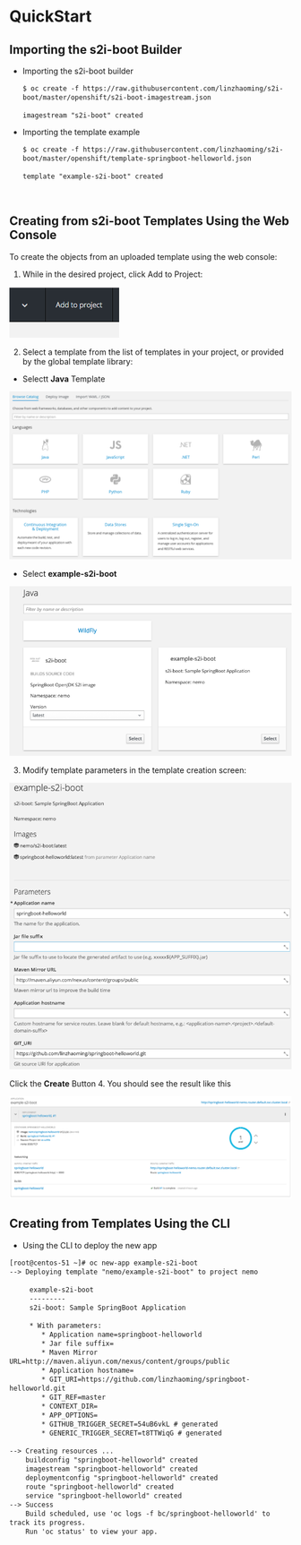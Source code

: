 # QuickStart

## Importing the s2i-boot Builder

- Importing the s2i-boot builder

  ```
  $ oc create -f https://raw.githubusercontent.com/linzhaoming/s2i-boot/master/openshift/s2i-boot-imagestream.json

  imagestream "s2i-boot" created
  ```

- Importing the template example

  ```
  $ oc create -f https://raw.githubusercontent.com/linzhaoming/s2i-boot/master/openshift/template-springboot-helloworld.json

  template "example-s2i-boot" created
  ```

  ​

## Creating from **s2i-boot** Templates Using the Web Console

To create the objects from an uploaded template using the web console:

1. While in the desired project, click Add to Project:


![Add](images/addToProject.png)

2. Select a template from the list of templates in your project, or provided by the global template library:

- Selectt **Java** Template

![Select](images/select.png)

- Select **example-s2i-boot**

![SelectTemplate](images/selectTemplate.png)

3. Modify template parameters in the template creation screen:

![New App](images/new-app.png)

Click  the  **Create** Button 
4. You should see the result like this

![Result](images/result.png)

## Creating from Templates Using the CLI

- Using the CLI to deploy the new app

```
[root@centos-51 ~]# oc new-app example-s2i-boot
--> Deploying template "nemo/example-s2i-boot" to project nemo

     example-s2i-boot
     ---------
     s2i-boot: Sample SpringBoot Application

     * With parameters:
        * Application name=springboot-helloworld
        * Jar file suffix=
        * Maven Mirror URL=http://maven.aliyun.com/nexus/content/groups/public
        * Application hostname=
        * GIT_URI=https://github.com/linzhaoming/springboot-helloworld.git
        * GIT_REF=master
        * CONTEXT_DIR=
        * APP_OPTIONS=
        * GITHUB_TRIGGER_SECRET=54uB6vkL # generated
        * GENERIC_TRIGGER_SECRET=t8TTWiqG # generated

--> Creating resources ...
    buildconfig "springboot-helloworld" created
    imagestream "springboot-helloworld" created
    deploymentconfig "springboot-helloworld" created
    route "springboot-helloworld" created
    service "springboot-helloworld" created
--> Success
    Build scheduled, use 'oc logs -f bc/springboot-helloworld' to track its progress.
    Run 'oc status' to view your app.
```

